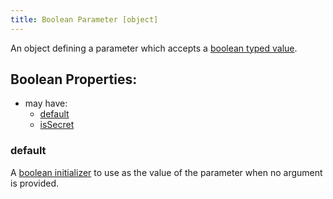 ```yaml
---
title: Boolean Parameter [object]
---
```


An object defining a parameter which accepts a [boolean typed value](../../../types/boolean.md).

## Boolean Properties:
- may have:
  - [default](#default)
  - [isSecret](#issecret)

### default
A [boolean initializer](../../../types/boolean.md#initialization) to use as the value of the parameter when no argument is provided.
